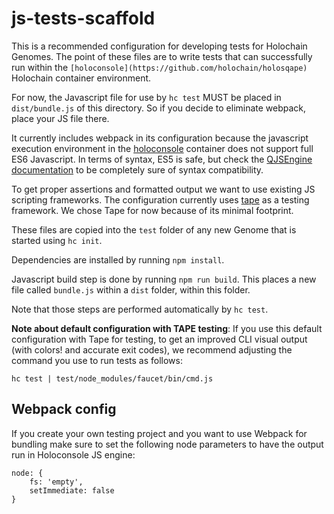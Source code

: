 # js-tests-scaffold

This is a recommended configuration for developing tests for Holochain Genomes. The point of these files are to write tests that can successfully run within the `[holoconsole](https://github.com/holochain/holosqape)` Holochain container environment.
 
For now, the Javascript file for use by `hc test` MUST be placed in `dist/bundle.js` of this directory. So if you decide to eliminate webpack, place your JS file there.

It currently includes webpack in its configuration because the javascript execution environment in the [holoconsole](https://github.com/holochain/holosqape) container does not support full ES6 Javascript.
In terms of syntax, ES5 is safe, but check the [QJSEngine documentation](http://doc.qt.io/qt-5/qtqml-javascript-functionlist.html) to be completely sure of syntax compatibility.

To get proper assertions and formatted output we want to use existing JS scripting frameworks. The configuration currently uses [tape](https://github.com/substack/tape) as a testing framework. We chose Tape for now because of its minimal footprint.

These files are copied into the `test` folder of any new Genome that is started using `hc init`.

Dependencies are installed by running `npm install`. 

Javascript build step is done by running `npm run build`. This places a new file called `bundle.js` within a `dist` folder, within this folder.

Note that those steps are performed automatically by `hc test`.

**Note about default configuration with TAPE testing**: If you use this default configuration with Tape for testing, to get an improved CLI visual output (with colors! and accurate exit codes), we recommend adjusting the command you use to run tests as follows:
```
hc test | test/node_modules/faucet/bin/cmd.js
```

## Webpack config
If you create your own testing project and you want to use Webpack for bundling make sure to set the following node parameters to have the output run in Holoconsole JS engine:

```
node: {
	fs: 'empty',
	setImmediate: false
}
```
